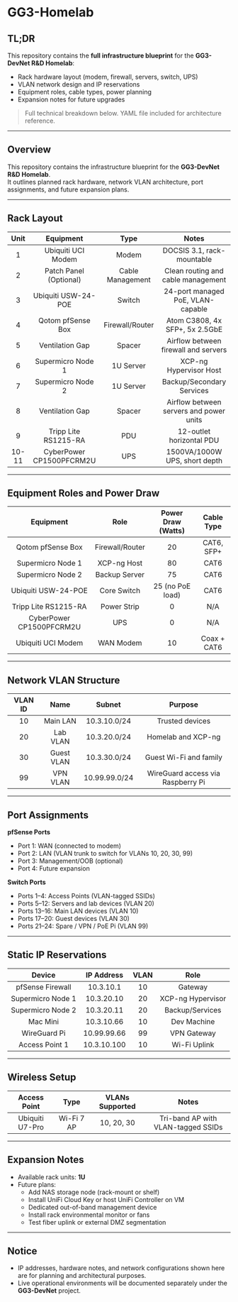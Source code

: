 # GG3-Homelab

## TL;DR
This repository contains the **full infrastructure blueprint** for the **GG3-DevNet R&D Homelab**:  
- Rack hardware layout (modem, firewall, servers, switch, UPS)
- VLAN network design and IP reservations
- Equipment roles, cable types, power planning
- Expansion notes for future upgrades  
> Full technical breakdown below. YAML file included for architecture reference.

---

## Overview
This repository contains the infrastructure blueprint for the **GG3-DevNet R&D Homelab**.  
It outlines planned rack hardware, network VLAN architecture, port assignments, and future expansion plans.

---

## Rack Layout

| Unit | Equipment | Type | Notes |
|:----:|:---------:|:----:|:-----:|
| 1 | Ubiquiti UCI Modem | Modem | DOCSIS 3.1, rack-mountable |
| 2 | Patch Panel (Optional) | Cable Management | Clean routing and cable management |
| 3 | Ubiquiti USW-24-POE | Switch | 24-port managed PoE, VLAN-capable |
| 4 | Qotom pfSense Box | Firewall/Router | Atom C3808, 4x SFP+, 5x 2.5GbE |
| 5 | Ventilation Gap | Spacer | Airflow between firewall and servers |
| 6 | Supermicro Node 1 | 1U Server | XCP-ng Hypervisor Host |
| 7 | Supermicro Node 2 | 1U Server | Backup/Secondary Services |
| 8 | Ventilation Gap | Spacer | Airflow between servers and power units |
| 9 | Tripp Lite RS1215-RA | PDU | 12-outlet horizontal PDU |
| 10-11 | CyberPower CP1500PFCRM2U | UPS | 1500VA/1000W UPS, short depth |

---

## Equipment Roles and Power Draw

| Equipment | Role | Power Draw (Watts) | Cable Type |
|:---------:|:----:|:------------------:|:----------:|
| Qotom pfSense Box | Firewall/Router | 20 | CAT6, SFP+ |
| Supermicro Node 1 | XCP-ng Host | 80 | CAT6 |
| Supermicro Node 2 | Backup Server | 75 | CAT6 |
| Ubiquiti USW-24-POE | Core Switch | 25 (no PoE load) | CAT6 |
| Tripp Lite RS1215-RA | Power Strip | 0 | N/A |
| CyberPower CP1500PFCRM2U | UPS | 0 | N/A |
| Ubiquiti UCI Modem | WAN Modem | 10 | Coax + CAT6 |

---

## Network VLAN Structure

| VLAN ID | Name | Subnet | Purpose |
|:-------:|:----:|:------:|:-------:|
| 10 | Main LAN | 10.3.10.0/24 | Trusted devices |
| 20 | Lab VLAN | 10.3.20.0/24 | Homelab and XCP-ng |
| 30 | Guest VLAN | 10.3.30.0/24 | Guest Wi-Fi and family |
| 99 | VPN VLAN | 10.99.99.0/24 | WireGuard access via Raspberry Pi |

---

## Port Assignments

**pfSense Ports**
- Port 1: WAN (connected to modem)
- Port 2: LAN (VLAN trunk to switch for VLANs 10, 20, 30, 99)
- Port 3: Management/OOB (optional)
- Port 4: Future expansion

**Switch Ports**
- Ports 1–4: Access Points (VLAN-tagged SSIDs)
- Ports 5–12: Servers and lab devices (VLAN 20)
- Ports 13–16: Main LAN devices (VLAN 10)
- Ports 17–20: Guest devices (VLAN 30)
- Ports 21–24: Spare / VPN / PoE Pi (VLAN 99)

---

## Static IP Reservations

| Device | IP Address | VLAN | Role |
|:------:|:----------:|:----:|:----:|
| pfSense Firewall | 10.3.10.1 | 10 | Gateway |
| Supermicro Node 1 | 10.3.20.10 | 20 | XCP-ng Hypervisor |
| Supermicro Node 2 | 10.3.20.11 | 20 | Backup/Services |
| Mac Mini | 10.3.10.66 | 10 | Dev Machine |
| WireGuard Pi | 10.99.99.66 | 99 | VPN Gateway |
| Access Point 1 | 10.3.10.100 | 10 | Wi-Fi Uplink |

---

## Wireless Setup

| Access Point | Type | VLANs Supported | Notes |
|:------------:|:----:|:---------------:|:-----:|
| Ubiquiti U7-Pro | Wi-Fi 7 AP | 10, 20, 30 | Tri-band AP with VLAN-tagged SSIDs |

---

## Expansion Notes
- Available rack units: **1U**
- Future plans:
  - Add NAS storage node (rack-mount or shelf)
  - Install UniFi Cloud Key or host UniFi Controller on VM
  - Dedicated out-of-band management device
  - Install rack environmental monitor or fans
  - Test fiber uplink or external DMZ segmentation

---

## Notice
- IP addresses, hardware notes, and network configurations shown here are for planning and architectural purposes.
- Live operational environments will be documented separately under the **GG3-DevNet** project.
